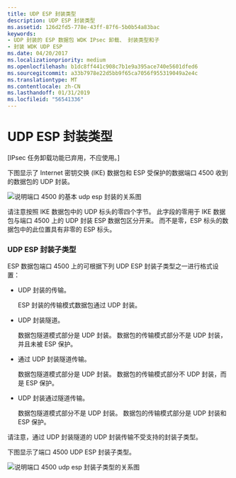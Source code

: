 ```yaml
---
title: UDP ESP 封装类型
description: UDP ESP 封装类型
ms.assetid: 126d2fd5-778e-43ff-87f6-5b0b54a83bac
keywords:
- UDP 封装的 ESP 数据包 WDK IPsec 卸载、 封装类型和子
- 封装 WDK UDP ESP
ms.date: 04/20/2017
ms.localizationpriority: medium
ms.openlocfilehash: b1dc8ff441c908c7b1e9a395ace740e5601dfed6
ms.sourcegitcommit: a33b7978e22d5bb9f65ca7056f955319049a2e4c
ms.translationtype: MT
ms.contentlocale: zh-CN
ms.lasthandoff: 01/31/2019
ms.locfileid: "56541336"
---
```

# <a name="udp-esp-encapsulation-types"></a>UDP ESP 封装类型

\[IPsec 任务卸载功能已弃用，不应使用。\]




下图显示了 Internet 密钥交换 (IKE) 数据包和 ESP 受保护的数据端口 4500 收到的数据包的 UDP 封装。

![说明端口 4500 的基本 udp esp 封装的关系图](images/4500-encap-types.png)

请注意按照 IKE 数据包中的 UDP 标头的零四个字节。 此字段的零用于 IKE 数据包与端口 4500 上的 UDP 封装 ESP 数据包区分开来。 而不是零，ESP 标头的数据包中的此位置具有非零的 ESP 标头。

### <a name="udp-esp-encapsulation-subtypes"></a>UDP ESP 封装子类型

ESP 数据包端口 4500 上的可根据下列 UDP ESP 封装子类型之一进行格式设置：

-   UDP 封装的传输。

    ESP 封装的传输模式数据包通过 UDP 封装。

-   UDP 封装隧道。

    数据包隧道模式部分是 UDP 封装。 数据包的传输模式部分不是 UDP 封装，并且未被 ESP 保护。

-   通过 UDP 封装隧道传输。

    数据包隧道模式部分是 UDP 封装。 数据包的传输模式部分不 UDP 封装，而是 ESP 保护。

-   UDP 封装通过隧道传输。

    数据包隧道模式部分不是 UDP 封装。 数据包的传输模式部分是 UDP 封装和 ESP 保护。

请注意，通过 UDP 封装隧道的 UDP 封装传输不受支持的封装子类型。

下图显示了端口 4500 UDP ESP 封装子类型。

![说明端口 4500 udp esp 封装子类型的关系图](images/4500-encap-subtypes.png)

 

 






